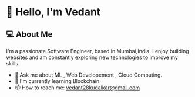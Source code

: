 # 👋 Hello, I'm Vedant

## 💻 About Me

I'm a passionate Software Engineer, based in Mumbai,India. I enjoy building websites and am constantly exploring new technologies to improve my skills.


- 💬 Ask me about ML , Web Developement , Cloud Computing.
- 🌱 I'm currently learning Blockchain.
- 📫 How to reach me: vedant28kudalkar@gmail.com
